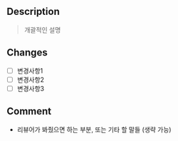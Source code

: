 ## Description
> 개괄적인 설명

## Changes
- [ ] 변경사항1
- [ ] 변경사항2
- [ ] 변경사항3

## Comment
- 리뷰어가 봐줬으면 하는 부분, 또는 기타 할 말들 (생략 가능)
